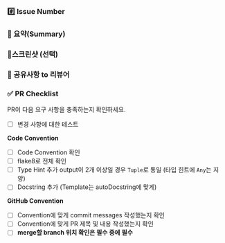 <!--- [label] branch명 ex) [feat]BE/feat#15-user_login -->

### #️⃣ Issue Number
<!--- ex) #이슈번호, #이슈번호 -->


### 📝 요약(Summary)
<!--- 변경 사항 및 관련 이슈에 대해 간단하게 작성해주세요. 어떻게보다 무엇을 왜 수정했는지 설명해주세요. -->

### 📸스크린샷 (선택)

### 💬 공유사항 to 리뷰어
<!--- 리뷰어가 중점적으로 봐줬으면 좋겠는 부분이 있으면 적어주세요. -->
<!--- 논의해야할 부분이 있다면 적어주세요.-->
<!--- ex) 메서드 XXX의 이름을 더 잘 짓고 싶은데 혹시 좋은 명칭이 있을까요? -->

### ✅ PR Checklist

PR이 다음 요구 사항을 충족하는지 확인하세요.
- [ ] 변경 사항에 대한 테스트

**Code Convention**
- [ ]  Code Convention 확인
- [ ]  flake8로 전체 확인    
- [ ]  Type Hint 추가
    output이 2개 이상일 경우 `Tuple`로 통일 (타입 힌트에 `Any`는 지양)
- [ ]  Docstring 추가 (Template는 autoDocstring에 맞게)

**GitHub Convention**
- [ ]  Convention에 맞게 commit messages 작성했는지 확인
- [ ]  Convention에 맞게 PR 제목 및 내용 작성했는지 확인
- [ ]  **merge할 branch 위치 확인은 필수 중에 필수**
